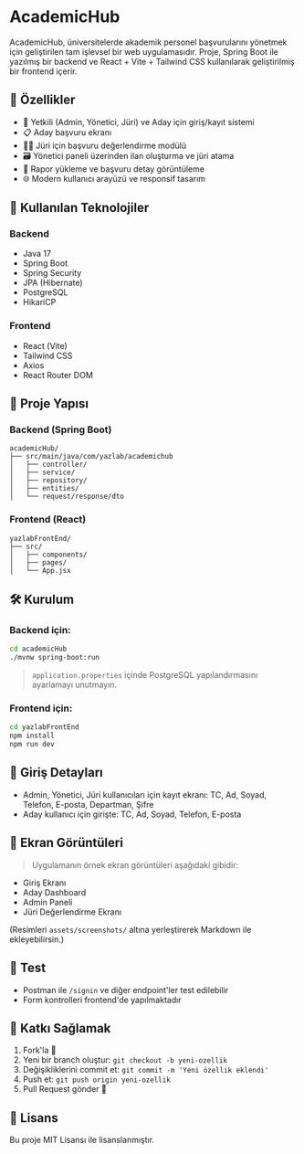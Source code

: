 # AcademicHub

AcademicHub, üniversitelerde akademik personel başvurularını yönetmek için geliştirilen tam işlevsel bir web uygulamasıdır. Proje, Spring Boot ile yazılmış bir backend ve React + Vite + Tailwind CSS kullanılarak geliştirilmiş bir frontend içerir.

## 🚀 Özellikler

- 🔐 Yetkili (Admin, Yönetici, Jüri) ve Aday için giriş/kayıt sistemi
- 📋 Aday başvuru ekranı
- 🧑‍🏫 Jüri için başvuru değerlendirme modülü
- 🗃️ Yönetici paneli üzerinden ilan oluşturma ve jüri atama
- 📁 Rapor yükleme ve başvuru detay görüntüleme
- 🌐 Modern kullanıcı arayüzü ve responsif tasarım

## 🧰 Kullanılan Teknolojiler

### Backend
- Java 17
- Spring Boot
- Spring Security
- JPA (Hibernate)
- PostgreSQL
- HikariCP

### Frontend
- React (Vite)
- Tailwind CSS
- Axios
- React Router DOM

## 📂 Proje Yapısı

### Backend (Spring Boot)
```
academicHub/
├── src/main/java/com/yazlab/academichub
│   ├── controller/
│   ├── service/
│   ├── repository/
│   ├── entities/
│   └── request/response/dto
```

### Frontend (React)
```
yazlabFrontEnd/
├── src/
│   ├── components/
│   ├── pages/
│   └── App.jsx
```

## 🛠️ Kurulum

### Backend için:
```bash
cd academicHub
./mvnw spring-boot:run
```

> `application.properties` içinde PostgreSQL yapılandırmasını ayarlamayı unutmayın.

### Frontend için:
```bash
cd yazlabFrontEnd
npm install
npm run dev
```

## 🔐 Giriş Detayları

- Admin, Yönetici, Jüri kullanıcıları için kayıt ekranı: TC, Ad, Soyad, Telefon, E-posta, Departman, Şifre
- Aday kullanıcı için girişte: TC, Ad, Soyad, Telefon, E-posta

## 📸 Ekran Görüntüleri

> Uygulamanın örnek ekran görüntüleri aşağıdaki gibidir:

- Giriş Ekranı
- Aday Dashboard
- Admin Paneli
- Jüri Değerlendirme Ekranı

(Resimleri `assets/screenshots/` altına yerleştirerek Markdown ile ekleyebilirsin.)

## 🧪 Test

- Postman ile `/signin` ve diğer endpoint'ler test edilebilir
- Form kontrolleri frontend'de yapılmaktadır

## 📌 Katkı Sağlamak

1. Fork'la 🍴
2. Yeni bir branch oluştur: `git checkout -b yeni-ozellik`
3. Değişikliklerini commit et: `git commit -m 'Yeni özellik eklendi'`
4. Push et: `git push origin yeni-ozellik`
5. Pull Request gönder 🎉

## 📄 Lisans

Bu proje MIT Lisansı ile lisanslanmıştır.
